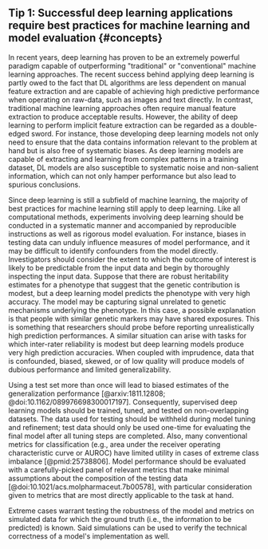 ## Tip 1: Successful deep learning applications require best practices for machine learning and model evaluation {#concepts}


In recent years, deep learning has proven to be an extremely powerful paradigm capable of outperforming "traditional" or "conventional" machine learning approaches.
The recent success behind applying deep learning is partly owed to the fact that DL algorithms are less dependent on manual feature extraction and are capable of achieving high predictive performance when operating on raw-data, such as images and text directly.
In contrast, traditional machine learning approaches often require manual feature extraction to produce acceptable results. 
However, the ability of deep learning to perform implicit feature extraction can be regarded as a double-edged sword.
For instance, those developing deep learning models not only need to ensure that the data contains information relevant to the problem at hand but is also free of systematic biases.
As deep learning models are capable of extracting and learning from complex patterns in a training dataset, DL models are also susceptible to systematic noise and non-salient information, which can not only hamper performance but also lead to spurious conclusions.

Since deep learning is still a subfield of machine learning, the majority of best practices for machine learning still apply to deep learning.
Like all computational methods, experiments involving deep learning should be conducted in a systematic manner and accompanied by reproducible instructions as well as rigorous model evaluation.
For instance, biases in testing data can unduly influence measures of model performance, and it may be difficult to identify confounders from the model directly.
Investigators should consider the extent to which the outcome of interest is likely to be predictable from the input data and begin by thoroughly inspecting the input data.
Suppose that there are robust heritability estimates for a phenotype that suggest that the genetic contribution is modest, but a deep learning model predicts the phenotype with very high accuracy.
The model may be capturing signal unrelated to genetic mechanisms underlying the phenotype.
In this case, a possible explanation is that people with similar genetic markers may have shared exposures.
This is something that researchers should probe before reporting unrealistically high prediction performances.
A similar situation can arise with tasks for which inter-rater reliability is modest but deep learning models produce very high prediction accuracies.
When coupled with imprudence, data that is confounded, biased, skewed, or of low quality will produce models of dubious performance and limited generalizability.

Using a test set more than once will lead to biased estimates of the generalization performance  [@arxiv:1811.12808; @doi:10.1162/089976698300017197].
Consequently, supervised deep learning models should be trained, tuned, and tested on non-overlapping datasets.
The data used for testing should be withheld during model tuning and refinement; test data should only be used one-time for evaluating the final model after all tuning steps are completed.
Also, many conventional metrics for classification (e.g., area under the receiver operating characteristic curve or AUROC) have limited utility in cases of extreme class imbalance [@pmid:25738806].
Model performance should be evaluated with a carefully-picked panel of relevant metrics that make minimal assumptions about the composition of the testing data [@doi:10.1021/acs.molpharmaceut.7b00578], with particular consideration given to metrics that are most directly applicable to the task at hand.

Extreme cases warrant testing the robustness of the model and metrics on simulated data for which the ground truth (i.e., the information to be predicted) is known.
Said simulations can be used to verify the technical correctness of a model's implementation as well.
